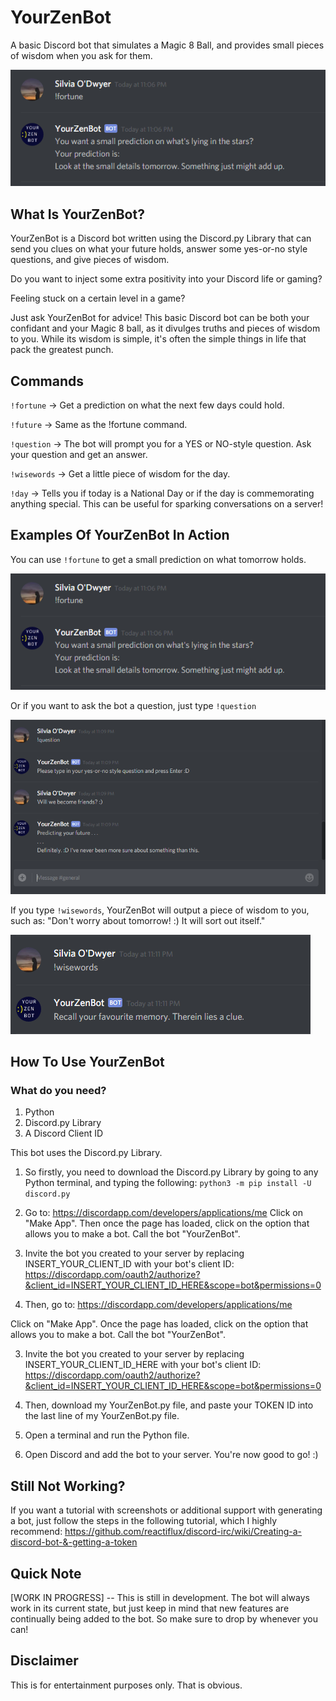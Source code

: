# YourZenBot
A basic Discord bot that simulates a Magic 8 Ball, and provides small pieces of wisdom when you ask for them.

![Using the !fortune command to get a small prediction on what's lying in the stars](https://github.com/silvia-odwyer/YourZenBot/blob/master/!fortune_command.PNG)

## What Is YourZenBot?
YourZenBot is a Discord bot written using the Discord.py Library that can send you clues on what your future holds, answer some yes-or-no style questions, and give pieces of wisdom. 

Do you want to inject some extra positivity into your Discord life or gaming?

Feeling stuck on a certain level in a game?

Just ask YourZenBot for advice! This basic Discord bot can be both your confidant and your Magic 8 ball, as it divulges truths and pieces of wisdom to you. While its wisdom is simple, it's often the simple things in life that pack the greatest punch.

## Commands 
`!fortune`	-> Get a prediction on what the next few days could hold.

`!future`		-> Same as the !fortune command.

`!question`	-> The bot will prompt you for a YES or NO-style question. Ask your question and get an answer.

`!wisewords`	-> Get a little piece of wisdom for the day.

`!day`		-> Tells you if today is a National Day or if the day is commemorating anything special. This can be useful for sparking conversations on a server!

## Examples Of YourZenBot In Action
You can use `!fortune` to get a small prediction on what tomorrow holds. 

![Using the !fortune command to get a small prediction on what's lying in the stars](https://github.com/silvia-odwyer/YourZenBot/blob/master/!fortune_command.PNG)

Or if you want to ask the bot a question, just type `!question`

![Using the !question command to ask the bot a yes-or-no style question](https://github.com/silvia-odwyer/YourZenBot/blob/master/!question_command.PNG)

If you type `!wisewords`, YourZenBot will output a piece of wisdom to you, such as: "Don't worry about tomorrow! :) It will sort out itself."

![Using the !wisewords command to get a small piece of wisdom](https://github.com/silvia-odwyer/YourZenBot/blob/master/!wisewords_command.PNG)

## How To Use YourZenBot
### What do you need?
1. Python 
2. Discord.py Library
3. A Discord Client ID

This bot uses the Discord.py Library. 

1. So firstly, you need to download the Discord.py Library by going to any Python terminal, 
and typing the following:
`python3 -m pip install -U discord.py `

2. Go to: 
https://discordapp.com/developers/applications/me
Click on "Make App". Then once the page has loaded, click on the option that allows you to make a bot. Call the bot "YourZenBot". 

3. Invite the bot you created to your server by replacing INSERT_YOUR_CLIENT_ID with your bot's client ID: https://discordapp.com/oauth2/authorize?&client_id=INSERT_YOUR_CLIENT_ID_HERE&scope=bot&permissions=0

2. Then, go to: 
https://discordapp.com/developers/applications/me

Click on "Make App". Once the page has loaded, click on the option that allows you to make a bot. Call the bot "YourZenBot". 

3. Invite the bot you created to your server by replacing INSERT_YOUR_CLIENT_ID_HERE with your bot's client ID: https://discordapp.com/oauth2/authorize?&client_id=INSERT_YOUR_CLIENT_ID_HERE&scope=bot&permissions=0

4. Then, download my YourZenBot.py file, and paste your TOKEN ID into the last line of my YourZenBot.py file. 

5. Open a terminal and run the Python file. 

6. Open Discord and add the bot to your server. You're now good to go! :)

## Still Not Working?
If you want a tutorial with screenshots or additional support with generating a bot, just follow the steps in the following tutorial, which I highly recommend:
https://github.com/reactiflux/discord-irc/wiki/Creating-a-discord-bot-&-getting-a-token

## Quick Note
[WORK IN PROGRESS] -- This is still in development. The bot will always work in its current state, 
but just keep in mind that new features are continually being added to the bot. So make sure to drop by whenever you can! 

## Disclaimer
This is for entertainment purposes only. That is obvious.
